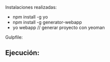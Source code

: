 Instalaciones realizadas:

- npm install -g yo
- npm install -g generator-webapp
- yo webapp              // generar proyecto con yeoman

Gulpfile:



Ejecución:
-  